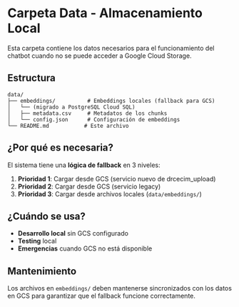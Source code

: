 # Carpeta Data - Almacenamiento Local

Esta carpeta contiene los datos necesarios para el funcionamiento del chatbot cuando no se puede acceder a Google Cloud Storage.

## Estructura

```
data/
├── embeddings/          # Embeddings locales (fallback para GCS)
│   └── (migrado a PostgreSQL Cloud SQL)
│   ├── metadata.csv     # Metadatos de los chunks
│   └── config.json      # Configuración de embeddings
└── README.md           # Este archivo
```

## ¿Por qué es necesaria?

El sistema tiene una **lógica de fallback** en 3 niveles:

1. **Prioridad 1**: Cargar desde GCS (servicio nuevo de drcecim_upload)
2. **Prioridad 2**: Cargar desde GCS (servicio legacy)
3. **Prioridad 3**: Cargar desde archivos locales (`data/embeddings/`)

## ¿Cuándo se usa?

- **Desarrollo local** sin GCS configurado
- **Testing** local
- **Emergencias** cuando GCS no está disponible

## Mantenimiento

Los archivos en `embeddings/` deben mantenerse sincronizados con los datos en GCS para garantizar que el fallback funcione correctamente. 